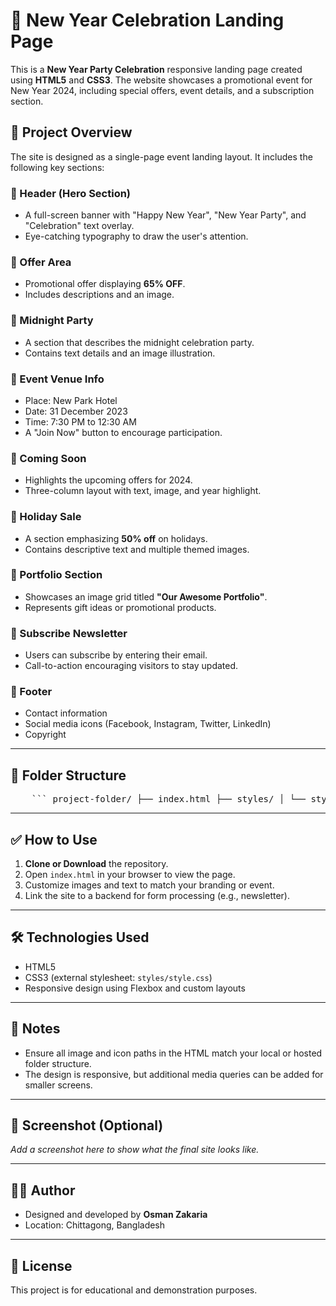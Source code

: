 # 🎉 New Year Celebration Landing Page

This is a **New Year Party Celebration** responsive landing page created using **HTML5** and **CSS3**. The website showcases a promotional event for New Year 2024, including special offers, event details, and a subscription section.

## 🧾 Project Overview

The site is designed as a single-page event landing layout. It includes the following key sections:

### 🔹 Header (Hero Section)

- A full-screen banner with "Happy New Year", "New Year Party", and "Celebration" text overlay.
- Eye-catching typography to draw the user's attention.

### 🔹 Offer Area

- Promotional offer displaying **65% OFF**.
- Includes descriptions and an image.

### 🔹 Midnight Party

- A section that describes the midnight celebration party.
- Contains text details and an image illustration.

### 🔹 Event Venue Info

- Place: New Park Hotel
- Date: 31 December 2023
- Time: 7:30 PM to 12:30 AM
- A "Join Now" button to encourage participation.

### 🔹 Coming Soon

- Highlights the upcoming offers for 2024.
- Three-column layout with text, image, and year highlight.

### 🔹 Holiday Sale

- A section emphasizing **50% off** on holidays.
- Contains descriptive text and multiple themed images.

### 🔹 Portfolio Section

- Showcases an image grid titled **"Our Awesome Portfolio"**.
- Represents gift ideas or promotional products.

### 🔹 Subscribe Newsletter

- Users can subscribe by entering their email.
- Call-to-action encouraging visitors to stay updated.

### 🔹 Footer

- Contact information
- Social media icons (Facebook, Instagram, Twitter, LinkedIn)
- Copyright

---

## 📁 Folder Structure

<pre lang="markdown">
    ``` project-folder/ ├── index.html ├── styles/ │ └── style.css ├── images/ │ ├── banner.jpg │ └── logo.png ├── icons/ │ ├── Facebook.png │ ├── Twitter.png │ └── Instagram.png └── README.md ```
</pre>

---

## ✅ How to Use

1. **Clone or Download** the repository.
2. Open `index.html` in your browser to view the page.
3. Customize images and text to match your branding or event.
4. Link the site to a backend for form processing (e.g., newsletter).

---

## 🛠️ Technologies Used

- HTML5
- CSS3 (external stylesheet: `styles/style.css`)
- Responsive design using Flexbox and custom layouts

---

## 📌 Notes

- Ensure all image and icon paths in the HTML match your local or hosted folder structure.
- The design is responsive, but additional media queries can be added for smaller screens.

---

## 📸 Screenshot (Optional)

_Add a screenshot here to show what the final site looks like._

---

## 👨‍💻 Author

- Designed and developed by **Osman Zakaria**
- Location: Chittagong, Bangladesh

---

## 📝 License

This project is for educational and demonstration purposes.
